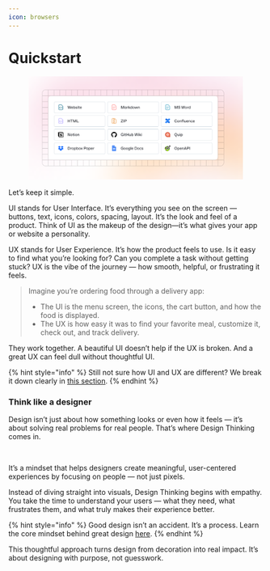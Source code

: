 ```yaml
---
icon: browsers
---
```


# Quickstart

<figure><img src="../.gitbook/assets/quickstart-import.png" alt=""><figcaption></figcaption></figure>

Let’s keep it simple.

UI stands for User Interface. It’s everything you see on the screen — buttons, text, icons, colors, spacing, layout. It’s the look and feel of a product. Think of UI as the makeup of the design—it’s what gives your app or website a personality.

UX stands for User Experience. It’s how the product feels to use. Is it easy to find what you’re looking for? Can you complete a task without getting stuck? UX is the vibe of the journey — how smooth, helpful, or frustrating it feels.

> Imagine you’re ordering food through a delivery app:
>
> * The UI is the menu screen, the icons, the cart button, and how the food is displayed.
> * The UX is how easy it was to find your favorite meal, customize it, check out, and track delivery.

They work together. A beautiful UI doesn’t help if the UX is broken. And a great UX can feel dull without thoughtful UI.

{% hint style="info" %}
Still not sure how UI and UX are different? We break it down clearly in [this section](../foundations/editor.md).
{% endhint %}

### Think like a designer

Design isn’t just about how something looks or even how it feels — it’s about solving real problems for real people. That’s where Design Thinking comes in.

<div data-full-width="false"><figure><img src="https://gitbookio.github.io/onboarding-template-images/quickstart-import.png" alt=""><figcaption></figcaption></figure></div>

It’s a mindset that helps designers create meaningful, user-centered experiences by focusing on people — not just pixels.

Instead of diving straight into visuals, Design Thinking begins with empathy. You take the time to understand your users — what they need, what frustrates them, and what truly makes their experience better.&#x20;

{% hint style="info" %}
Good design isn’t an accident. It’s a process. Learn the core mindset behind great design [here](../foundations/markdown.md).
{% endhint %}

This thoughtful approach turns design from decoration into real impact. It’s about designing with purpose, not guesswork.
